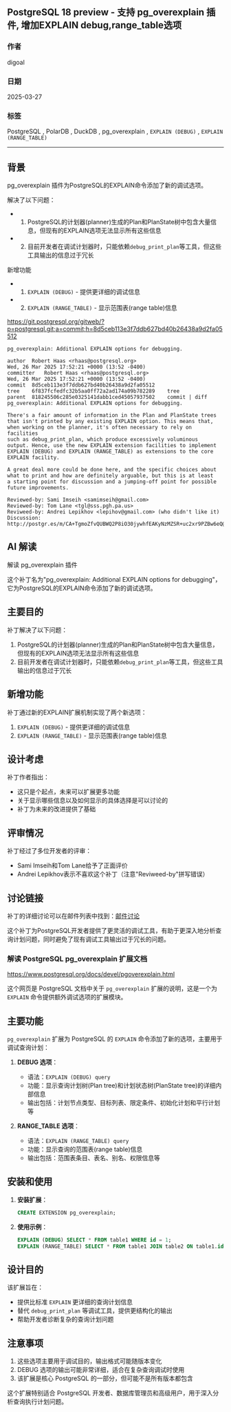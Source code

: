 ## PostgreSQL 18 preview - 支持 pg_overexplain 插件, 增加EXPLAIN debug,range_table选项   
                                                                                                                                      
### 作者                                                                                                          
digoal                                                                                                          
                                                                                                                 
### 日期                                                                                                               
2025-03-27                                                                                                         
                                                                                                              
### 标签                                                                                                            
PostgreSQL , PolarDB , DuckDB , pg_overexplain , `EXPLAIN (DEBUG)` , `EXPLAIN (RANGE_TABLE)`    
                                                                                                                                     
----                                                                                                              
                                                                                                                            
## 背景      
pg_overexplain 插件为PostgreSQL的EXPLAIN命令添加了新的调试选项。  
  
解决了以下问题：  
- 1. PostgreSQL的计划器(planner)生成的Plan和PlanState树中包含大量信息，但现有的EXPLAIN选项无法显示所有这些信息  
- 2. 目前开发者在调试计划器时，只能依赖`debug_print_plan`等工具，但这些工具输出的信息过于冗长  
  
新增功能  
- 1. `EXPLAIN (DEBUG)` - 提供更详细的调试信息  
- 2. `EXPLAIN (RANGE_TABLE)` - 显示范围表(range table)信息  
  
      
https://git.postgresql.org/gitweb/?p=postgresql.git;a=commit;h=8d5ceb113e3f7ddb627bd40b26438a9d2fa05512  
```    
pg_overexplain: Additional EXPLAIN options for debugging.  
  
author  Robert Haas <rhaas@postgresql.org>    
Wed, 26 Mar 2025 17:52:21 +0000 (13:52 -0400)  
committer   Robert Haas <rhaas@postgresql.org>    
Wed, 26 Mar 2025 17:52:21 +0000 (13:52 -0400)  
commit  8d5ceb113e3f7ddb627bd40b26438a9d2fa05512  
tree    6f837fcfedfc32b5aa0ff72a2ad174a09b782289    tree  
parent  818245506c285e0325141dabb1ced45057937502    commit | diff  
pg_overexplain: Additional EXPLAIN options for debugging.  
  
There's a fair amount of information in the Plan and PlanState trees  
that isn't printed by any existing EXPLAIN option. This means that,  
when working on the planner, it's often necessary to rely on facilities  
such as debug_print_plan, which produce excessively voluminous  
output. Hence, use the new EXPLAIN extension facilities to implement  
EXPLAIN (DEBUG) and EXPLAIN (RANGE_TABLE) as extensions to the core  
EXPLAIN facility.  
  
A great deal more could be done here, and the specific choices about  
what to print and how are definitely arguable, but this is at least  
a starting point for discussion and a jumping-off point for possible  
future improvements.  
  
Reviewed-by: Sami Imseih <samimseih@gmail.com>  
Reviewed-by: Tom Lane <tgl@sss.pgh.pa.us>  
Reviweed-by: Andrei Lepikhov <lepihov@gmail.com> (who didn't like it)  
Discussion: http://postgr.es/m/CA+TgmoZfvQUBWQ2P8iO30jywhfEAKyNzMZSR+uc2xr9PZBw6eQ@mail.gmail.com  
```    
    
    
## AI 解读     
解读 pg_overexplain 插件  
  
这个补丁名为"pg_overexplain: Additional EXPLAIN options for debugging"，它为PostgreSQL的EXPLAIN命令添加了新的调试选项。  
  
## 主要目的  
  
补丁解决了以下问题：  
1. PostgreSQL的计划器(planner)生成的Plan和PlanState树中包含大量信息，但现有的EXPLAIN选项无法显示所有这些信息  
2. 目前开发者在调试计划器时，只能依赖`debug_print_plan`等工具，但这些工具输出的信息过于冗长  
  
## 新增功能  
  
补丁通过新的EXPLAIN扩展机制实现了两个新选项：  
1. `EXPLAIN (DEBUG)` - 提供更详细的调试信息  
2. `EXPLAIN (RANGE_TABLE)` - 显示范围表(range table)信息  
  
## 设计考虑  
  
补丁作者指出：  
- 这只是个起点，未来可以扩展更多功能  
- 关于显示哪些信息以及如何显示的具体选择是可以讨论的  
- 补丁为未来的改进提供了基础  
  
## 评审情况  
  
补丁经过了多位开发者的评审：  
- Sami Imseih和Tom Lane给予了正面评价  
- Andrei Lepikhov表示不喜欢这个补丁（注意"Reviweed-by"拼写错误）  
  
## 讨论链接  
  
补丁的详细讨论可以在邮件列表中找到：[邮件讨论](http://postgr.es/m/CA+TgmoZfvQUBWQ2P8iO30jywhfEAKyNzMZSR+uc2xr9PZBw6eQ@mail.gmail.com)  
  
这个补丁为PostgreSQL开发者提供了更灵活的调试工具，有助于更深入地分析查询计划问题，同时避免了现有调试工具输出过于冗长的问题。  
  
### 解读 PostgreSQL pg_overexplain 扩展文档   
  
https://www.postgresql.org/docs/devel/pgoverexplain.html  
  
这个网页是 PostgreSQL 文档中关于 `pg_overexplain` 扩展的说明，这是一个为 `EXPLAIN` 命令提供额外调试选项的扩展模块。  
  
## 主要功能  
  
`pg_overexplain` 扩展为 PostgreSQL 的 `EXPLAIN` 命令添加了新的选项，主要用于调试查询计划：  
  
1. **DEBUG 选项**：  
   - 语法：`EXPLAIN (DEBUG) query`  
   - 功能：显示查询计划树(Plan tree)和计划状态树(PlanState tree)的详细内部信息  
   - 输出包括：计划节点类型、目标列表、限定条件、初始化计划和平行计划等  
  
2. **RANGE_TABLE 选项**：  
   - 语法：`EXPLAIN (RANGE_TABLE) query`  
   - 功能：显示查询的范围表(range table)信息  
   - 输出包括：范围表条目、表名、别名、权限信息等  
  
## 安装和使用  
  
1. **安装扩展**：  
   ```sql  
   CREATE EXTENSION pg_overexplain;  
   ```  
  
2. **使用示例**：  
   ```sql  
   EXPLAIN (DEBUG) SELECT * FROM table1 WHERE id = 1;  
   EXPLAIN (RANGE_TABLE) SELECT * FROM table1 JOIN table2 ON table1.id = table2.id;  
   ```  
  
## 设计目的  
  
该扩展旨在：  
- 提供比标准 `EXPLAIN` 更详细的查询计划信息  
- 替代 `debug_print_plan` 等调试工具，提供更结构化的输出  
- 帮助开发者诊断复杂的查询计划问题  
  
## 注意事项  
  
1. 这些选项主要用于调试目的，输出格式可能随版本变化  
2. DEBUG 选项的输出可能非常详细，适合在复杂查询调试时使用  
3. 该扩展是核心 PostgreSQL 的一部分，但可能不是所有版本都包含  
  
这个扩展特别适合 PostgreSQL 开发者、数据库管理员和高级用户，用于深入分析查询执行计划问题。  
  
